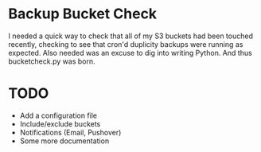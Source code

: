 Backup Bucket Check
===================

I needed a quick way to check that all of my S3 buckets had been touched recently,
checking to see that cron'd duplicity backups were running as expected. Also needed
was an excuse to dig into writing Python. And thus bucketcheck.py was born.


TODO
====
 * Add a configuration file
 * Include/exclude buckets
 * Notifications (Email, Pushover)
 * Some more documentation
